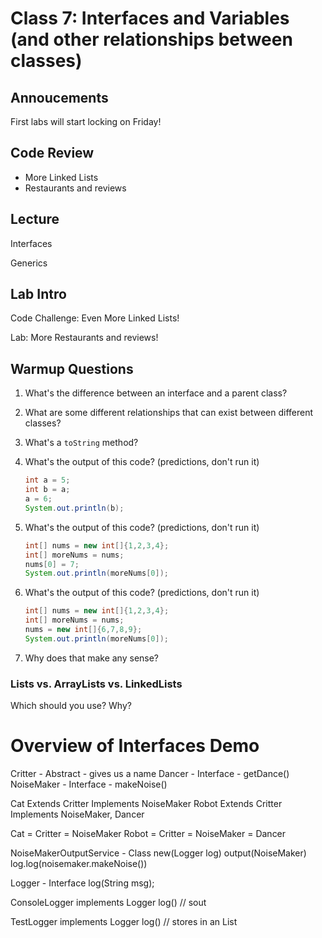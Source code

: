 # Class 7: Interfaces and Variables (and other relationships between classes)

## Annoucements

First labs will start locking on Friday!

## Code Review

* More Linked Lists
* Restaurants and reviews

## Lecture

Interfaces

Generics

## Lab Intro

Code Challenge: Even More Linked Lists!

Lab: More Restaurants and reviews!

## Warmup Questions
1. What's the difference between an interface and a parent class?
2. What are some different relationships that can exist between different classes?
3. What's a `toString` method?
4. What's the output of this code? (predictions, don't run it)
    ```java
    int a = 5;
    int b = a;
    a = 6;
    System.out.println(b);
    ```
5. What's the output of this code? (predictions, don't run it)
    ```java
    int[] nums = new int[]{1,2,3,4};
    int[] moreNums = nums;
    nums[0] = 7;
    System.out.println(moreNums[0]);
    ```

6. What's the output of this code? (predictions, don't run it)
    ```java
    int[] nums = new int[]{1,2,3,4};
    int[] moreNums = nums;
    nums = new int[]{6,7,8,9};
    System.out.println(moreNums[0]);
    ```
7. Why does that make any sense?

### Lists vs. ArrayLists vs. LinkedLists

Which should you use? Why?

# Overview of Interfaces Demo

Critter - Abstract - gives us a name
Dancer - Interface - getDance()
NoiseMaker - Interface - makeNoise()

Cat Extends Critter Implements NoiseMaker
Robot Extends Critter Implements NoiseMaker, Dancer

Cat = Critter = NoiseMaker
Robot = Critter = NoiseMaker = Dancer

NoiseMakerOutputService - Class
    new(Logger log)
    output(NoiseMaker)
        log.log(noisemaker.makeNoise())

Logger - Interface
    log(String msg);

ConsoleLogger implements Logger
    log() // sout

TestLogger implements Logger
    log() // stores in an List
